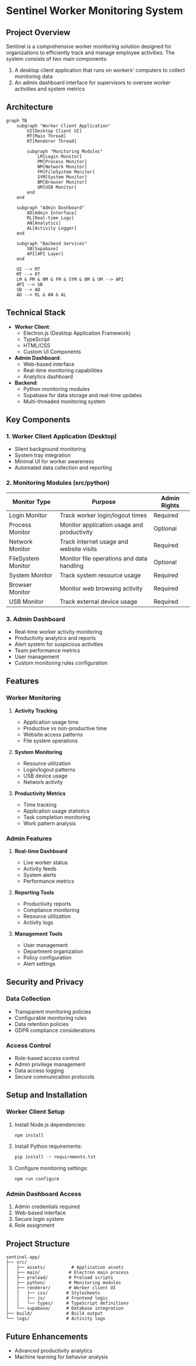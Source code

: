 # Sentinel Worker Monitoring System

## Project Overview
Sentinel is a comprehensive worker monitoring solution designed for organizations to efficiently track and manage employee activities. The system consists of two main components:
1. A desktop client application that runs on workers' computers to collect monitoring data
2. An admin dashboard interface for supervisors to oversee worker activities and system metrics

## Architecture

```mermaid
graph TB
    subgraph "Worker Client Application"
        UI[Desktop Client UI]
        MT[Main Thread]
        RT[Renderer Thread]
        
        subgraph "Monitoring Modules"
            LM[Login Monitor]
            PM[Process Monitor]
            NM[Network Monitor]
            FM[FileSystem Monitor]
            SYM[System Monitor]
            BM[Browser Monitor]
            UM[USB Monitor]
        end
    end
    
    subgraph "Admin Dashboard"
        AD[Admin Interface]
        RL[Real-time Logs]
        AN[Analytics]
        AL[Activity Logger]
    end
    
    subgraph "Backend Services"
        SB[Supabase]
        API[API Layer]
    end
    
    UI --> MT
    MT --> RT
    LM & PM & NM & FM & SYM & BM & UM --> API
    API --> SB
    SB --> AD
    AD --> RL & AN & AL
```

## Technical Stack
- **Worker Client**: 
  - Electron.js (Desktop Application Framework)
  - TypeScript
  - HTML/CSS
  - Custom UI Components
- **Admin Dashboard**:
  - Web-based interface
  - Real-time monitoring capabilities
  - Analytics dashboard
- **Backend**:
  - Python monitoring modules
  - Supabase for data storage and real-time updates
  - Multi-threaded monitoring system

## Key Components

### 1. Worker Client Application (Desktop)
- Silent background monitoring
- System tray integration
- Minimal UI for worker awareness
- Automated data collection and reporting

### 2. Monitoring Modules (src/python)

| Monitor Type | Purpose | Admin Rights |
|-------------|---------|--------------|
| Login Monitor | Track worker login/logout times | Required |
| Process Monitor | Monitor application usage and productivity | Optional |
| Network Monitor | Track internet usage and website visits | Required |
| FileSystem Monitor | Monitor file operations and data handling | Optional |
| System Monitor | Track system resource usage | Required |
| Browser Monitor | Monitor web browsing activity | Required |
| USB Monitor | Track external device usage | Required |

### 3. Admin Dashboard
- Real-time worker activity monitoring
- Productivity analytics and reports
- Alert system for suspicious activities
- Team performance metrics
- User management
- Custom monitoring rules configuration

## Features

### Worker Monitoring
1. **Activity Tracking**
   - Application usage time
   - Productive vs non-productive time
   - Website access patterns
   - File system operations

2. **System Monitoring**
   - Resource utilization
   - Login/logout patterns
   - USB device usage
   - Network activity

3. **Productivity Metrics**
   - Time tracking
   - Application usage statistics
   - Task completion monitoring
   - Work pattern analysis

### Admin Features
1. **Real-time Dashboard**
   - Live worker status
   - Activity feeds
   - System alerts
   - Performance metrics

2. **Reporting Tools**
   - Productivity reports
   - Compliance monitoring
   - Resource utilization
   - Activity logs

3. **Management Tools**
   - User management
   - Department organization
   - Policy configuration
   - Alert settings

## Security and Privacy

### Data Collection
- Transparent monitoring policies
- Configurable monitoring rules
- Data retention policies
- GDPR compliance considerations

### Access Control
- Role-based access control
- Admin privilege management
- Data access logging
- Secure communication protocols

## Setup and Installation

### Worker Client Setup
1. Install Node.js dependencies:
   ```bash
   npm install
   ```

2. Install Python requirements:
   ```bash
   pip install -r requirements.txt
   ```

3. Configure monitoring settings:
   ```bash
   npm run configure
   ```

### Admin Dashboard Access
1. Admin credentials required
2. Web-based interface
3. Secure login system
4. Role assignment

## Project Structure
```
sentinel-app/
├── src/
│   ├── assets/          # Application assets
│   ├── main/           # Electron main process
│   ├── preload/        # Preload scripts
│   ├── python/         # Monitoring modules
│   ├── renderer/       # Worker client UI
│   │   ├── css/       # Stylesheets
│   │   ├── js/        # Frontend logic
│   │   └── types/     # TypeScript definitions
│   └── supabase/      # Database integration
├── build/             # Build output
└── logs/              # Activity logs
```

## Future Enhancements
- Advanced productivity analytics
- Machine learning for behavior analysis
